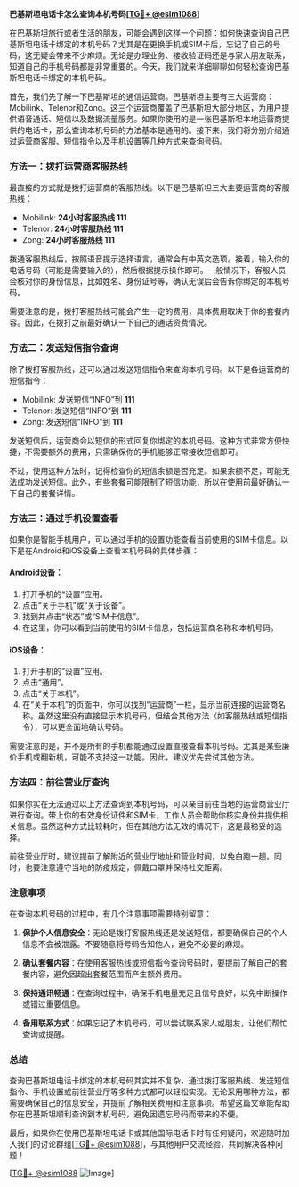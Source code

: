 **巴基斯坦电话卡怎么查询本机号码[[TG💪+ @esim1088](https://t.me/s/esim1088)]**

在巴基斯坦旅行或者生活的朋友，可能会遇到这样一个问题：如何快速查询自己巴基斯坦电话卡绑定的本机号码？尤其是在更换手机或SIM卡后，忘记了自己的号码，这无疑会带来不少麻烦。无论是办理业务、接收验证码还是与家人朋友联系，知道自己的手机号码都是非常重要的。今天，我们就来详细聊聊如何轻松查询巴基斯坦电话卡绑定的本机号码。

首先，我们先了解一下巴基斯坦的通信运营商。巴基斯坦主要有三大运营商：Mobilink、Telenor和Zong。这三个运营商覆盖了巴基斯坦大部分地区，为用户提供语音通话、短信以及数据流量服务。如果你使用的是一张巴基斯坦本地运营商提供的电话卡，那么查询本机号码的方法基本是通用的。接下来，我们将分别介绍通过运营商客服、短信指令以及手机设置等几种方式来查询号码。

### 方法一：拨打运营商客服热线

最直接的方式就是拨打运营商的客服热线。以下是巴基斯坦三大主要运营商的客服热线：

- Mobilink: **24小时客服热线 111**
- Telenor: **24小时客服热线 111**
- Zong: **24小时客服热线 111**

拨通客服热线后，按照语音提示选择语言，通常会有中英文选项。接着，输入你的电话号码（可能是需要输入的），然后根据提示操作即可。一般情况下，客服人员会核对你的身份信息，比如姓名、身份证号等，确认无误后会告诉你绑定的本机号码。

需要注意的是，拨打客服热线可能会产生一定的费用，具体费用取决于你的套餐内容。因此，在拨打之前最好确认一下自己的通话资费情况。

### 方法二：发送短信指令查询

除了拨打客服热线，还可以通过发送短信指令来查询本机号码。以下是各运营商的短信指令：

- Mobilink: 发送短信“INFO”到 **111**
- Telenor: 发送短信“INFO”到 **111**
- Zong: 发送短信“INFO”到 **111**

发送短信后，运营商会以短信的形式回复你绑定的本机号码。这种方式非常方便快捷，不需要额外的费用，只需确保你的手机能够正常接收短信即可。

不过，使用这种方法时，记得检查你的短信余额是否充足。如果余额不足，可能无法成功发送短信。此外，有些套餐可能限制了短信功能，所以在使用前最好确认一下自己的套餐详情。

### 方法三：通过手机设置查看

如果你是智能手机用户，可以通过手机的设置功能查看当前使用的SIM卡信息。以下是在Android和iOS设备上查看本机号码的具体步骤：

#### Android设备：
1. 打开手机的“设置”应用。
2. 点击“关于手机”或“关于设备”。
3. 找到并点击“状态”或“SIM卡信息”。
4. 在这里，你可以看到当前使用的SIM卡信息，包括运营商名称和本机号码。

#### iOS设备：
1. 打开手机的“设置”应用。
2. 点击“通用”。
3. 点击“关于本机”。
4. 在“关于本机”的页面中，你可以找到“运营商”一栏，显示当前连接的运营商名称。虽然这里没有直接显示本机号码，但结合其他方法（如客服热线或短信指令），可以更全面地确认号码。

需要注意的是，并不是所有的手机都能通过设置直接查看本机号码。尤其是某些廉价手机或翻新机，可能不支持这一功能。因此，建议优先尝试其他方法。

### 方法四：前往营业厅查询

如果你实在无法通过以上方法查询到本机号码，可以亲自前往当地的运营商营业厅进行查询。带上你的有效身份证件和SIM卡，工作人员会帮助你核实身份并提供相关信息。虽然这种方式比较耗时，但在其他方法无效的情况下，这是最稳妥的选择。

前往营业厅时，建议提前了解附近的营业厅地址和营业时间，以免白跑一趟。同时，也要注意遵守当地的防疫规定，佩戴口罩并保持社交距离。

### 注意事项

在查询本机号码的过程中，有几个注意事项需要特别留意：

1. **保护个人信息安全**：无论是拨打客服热线还是发送短信，都要确保自己的个人信息不会被泄露。不要随意将号码告知他人，避免不必要的麻烦。
   
2. **确认套餐内容**：在使用客服热线或短信指令查询号码时，要提前了解自己的套餐内容，避免因超出套餐范围而产生额外费用。

3. **保持通讯畅通**：在查询过程中，确保手机电量充足且信号良好，以免中断操作或错过重要信息。

4. **备用联系方式**：如果忘记了本机号码，可以尝试联系家人或朋友，让他们帮忙查询或提醒。

### 总结

查询巴基斯坦电话卡绑定的本机号码其实并不复杂，通过拨打客服热线、发送短信指令、手机设置或前往营业厅等多种方式都可以轻松实现。无论采用哪种方法，都需要确保自己的信息安全，并提前了解相关费用和注意事项。希望这篇文章能帮助你在巴基斯坦顺利查询到本机号码，避免因遗忘号码而带来的不便。

最后，如果你在使用巴基斯坦电话卡或其他国际电话卡时有任何疑问，欢迎随时加入我们的讨论群组[[TG💪+ @esim1088](https://t.me/s/esim1088)]，与其他用户交流经验，共同解决各种问题！

[[TG💪+ @esim1088](https://t.me/s/esim1088) ![Image](https://i.postimg.cc/4NQfJmqS/Snipaste-2025-05-13-00-14-12.png)]